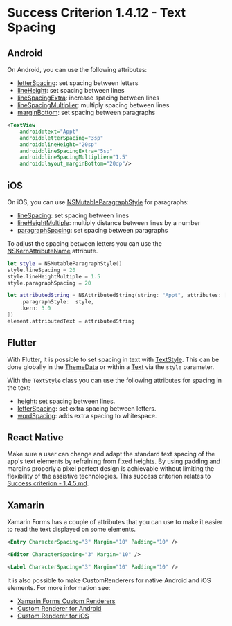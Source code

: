 # Success Criterion 1.4.12 - Text Spacing

## Android

On Android, you can use the following attributes:

- [letterSpacing](https://developer.android.com/reference/android/widget/TextView#attr_android:letterSpacing): set spacing between letters
- [lineHeight](https://developer.android.com/reference/android/widget/TextView#attr_android:lineHeight): set spacing between lines
- [lineSpacingExtra](https://developer.android.com/reference/android/widget/TextView#attr_android:lineSpacingExtra): increase spacing between lines
- [lineSpacingMultiplier](https://developer.android.com/reference/android/widget/TextView#attr_android:lineSpacingMultiplier): multiply spacing between lines
- [marginBottom](https://developer.android.com/reference/android/view/ViewGroup.MarginLayoutParams#attr_android:layout_marginBottom): set spacing between paragraphs

```xml
<TextView
    android:text="Appt"
    android:letterSpacing="3sp"
    android:lineHeight="20sp"
    android:lineSpacingExtra="5sp"
    android:lineSpacingMultiplier="1.5"
    android:layout_marginBottom="20dp"/>
```

## iOS

On iOS, you can use [NSMutableParagraphStyle](https://developer.apple.com/documentation/uikit/nsmutableparagraphstyle) for paragraphs:

* [lineSpacing](https://developer.apple.com/documentation/uikit/nsmutableparagraphstyle/1528742-linespacing): set spacing between lines
* [lineHeightMultiple](https://developer.apple.com/documentation/uikit/nsmutableparagraphstyle/1524596-lineheightmultiple): multiply distance between lines by a number
* [paragraphSpacing](https://developer.apple.com/documentation/uikit/nsmutableparagraphstyle/1532528-paragraphspacing): set spacing between paragraphs

To adjust the spacing between letters you can use the [NSKernAttributeName](https://developer.apple.com/documentation/uikit/nskernattributename) attribute.

```swift
let style = NSMutableParagraphStyle()
style.lineSpacing = 20
style.lineHeightMultiple = 1.5
style.paragraphSpacing = 20

let attributedString = NSAttributedString(string: "Appt", attributes: [
    .paragraphStyle:  style,
    .kern: 3.0
])
element.attributedText = attributedString
```

## Flutter

With Flutter, it is possible to set spacing in text with [TextStyle](https://api.flutter.dev/flutter/painting/TextStyle-class.html). This can be done globally in the [ThemeData](https://api.flutter.dev/flutter/material/ThemeData-class.html) or within a [Text](https://api.flutter.dev/flutter/widgets/Text-class.html) via the `style` parameter.

With the `TextStyle` class you can use the following attributes for spacing in the text:

- [height](https://api.flutter.dev/flutter/painting/TextStyle/height.html): set spacing between lines.
- [letterSpacing](https://api.flutter.dev/flutter/painting/TextStyle/letterSpacing.html): set extra spacing between letters.
- [wordSpacing](https://api.flutter.dev/flutter/painting/TextStyle/wordSpacing.html): adds extra spacing to whitespace.

## React Native

Make sure a user can change and adapt the standard text spacing of the app's text elements by refraining from fixed heights.
By using padding and margins properly a pixel perfect design is achievable without limiting the flexibility of the assistive technologies. This success criterion relates to [Success criterion - 1.4.5.md](1.4.5.md).

## Xamarin

Xamarin Forms has a couple of attributes that you can use to make it easier to read the text displayed on some elements.

```xml
<Entry CharacterSpacing="3" Margin="10" Padding="10" />
```

```xml
<Editor CharacterSpacing="3" Margin="10" />
```

```xml
<Label CharacterSpacing="3" Margin="10" Padding="10" />
```

It is also possible to make CustomRenderers for native Android and iOS elements. For more information see:

- [Xamarin Forms Custom Renderers](https://docs.microsoft.com/en-us/xamarin/xamarin-forms/app-fundamentals/custom-renderer/)
- [Custom Renderer for Android](https://docs.microsoft.com/en-us/xamarin/xamarin-forms/app-fundamentals/custom-renderer/entry#creating-the-custom-renderer-on-android)
- [Custom Renderer for iOS](https://docs.microsoft.com/en-us/xamarin/xamarin-forms/app-fundamentals/custom-renderer/entry#creating-the-custom-renderer-on-ios)
